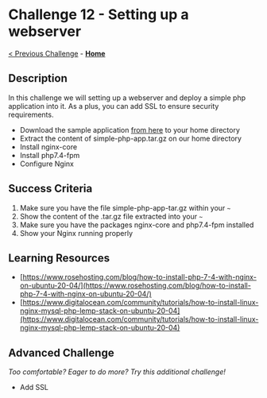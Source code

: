 # Challenge 12 - Setting up a webserver 

[< Previous Challenge](./Challenge-11.md) - **[Home](../README.md)** 

## Description

In this challenge we will setting up a webserver and deploy a simple php application into it. As a plus, you can add SSL to ensure security requirements.

- Download the sample application [from here](./resources/simple-php-app.tar.gz) to your home directory
- Extract the content of simple-php-app.tar.gz on our home directory
- Install nginx-core
- Install php7.4-fpm
- Configure Nginx

## Success Criteria

1. Make sure you have the file simple-php-app-tar.gz within your `~`
2. Show the content of the .tar.gz file extracted into your `~`
3. Make sure you have the packages nginx-core and php7.4-fpm installed
4. Show your Nginx running properly

## Learning Resources

- [https://www.rosehosting.com/blog/how-to-install-php-7-4-with-nginx-on-ubuntu-20-04/](https://www.rosehosting.com/blog/how-to-install-php-7-4-with-nginx-on-ubuntu-20-04/)
- [https://www.digitalocean.com/community/tutorials/how-to-install-linux-nginx-mysql-php-lemp-stack-on-ubuntu-20-04](https://www.digitalocean.com/community/tutorials/how-to-install-linux-nginx-mysql-php-lemp-stack-on-ubuntu-20-04)

## Advanced Challenge
*Too comfortable?  Eager to do more?  Try this additional challenge!*

- Add SSL


